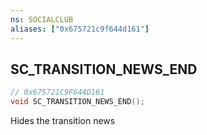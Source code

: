 ```yaml
---
ns: SOCIALCLUB
aliases: ["0x675721c9f644d161"]
---
```

## SC_TRANSITION_NEWS_END

```c
// 0x675721C9F644D161
void SC_TRANSITION_NEWS_END();
```

Hides the transition news

